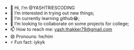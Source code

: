 - 👋 Hi, I’m @YASHTRIESCODING
- 👀 I’m interested in trying out new things;
- 🌱 I’m currently learning github😂;
- 💞️ I’m looking to collaborate on some projects for college;
- 📫 How to reach me: yash.thakker79@gmail.com 
- 😄 Pronouns: he/him
- ⚡ Fun fact: iykyk

<!---
YASHTRIESCODING/YASHTRIESCODING is a ✨ special ✨ repository because its `README.md` (this file) appears on your GitHub profile.
You can click the Preview link to take a look at your changes.
--->
